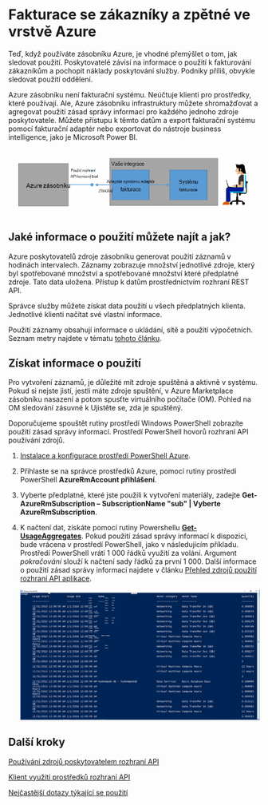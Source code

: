 <properties
    pageTitle="Fakturace zákazníka a zpětné v Azure zásobníku | Microsoft Azure"
    description="Zjistěte, jak získat informace o použití zdroji z Azure zásobníku."
    services="azure-stack"
    documentationCenter=""
    authors="AlfredoPizzirani"
    manager="byronr"
    editor=""/>

<tags
    ms.service="azure-stack"
    ms.workload="na"
    ms.tgt_pltfrm="na"
    ms.devlang="na"
    ms.topic="article"
    ms.date="10/18/2016"
    ms.author="alfredop"/>

# <a name="customer-billing-and-chargeback-in-azure-stack"></a>Fakturace se zákazníky a zpětné ve vrstvě Azure

Teď, když používáte zásobníku Azure, je vhodné přemýšlet o tom, jak sledovat použití. Poskytovatelé závisí na informace o použití k fakturování zákazníkům a pochopit náklady poskytování služby.
Podniky příliš, obvykle sledovat použití oddělení.

Azure zásobníku není fakturační systému. Neúčtuje klienti pro prostředky, které používají. Ale, Azure zásobníku infrastruktury můžete shromažďovat a agregovat použití zásad správy informací pro každého jednoho zdroje poskytovatele. Můžete přístupu k těmto datům a export fakturační systému pomocí fakturační adaptér nebo exportovat do nástroje business intelligence, jako je Microsoft Power BI.

![Koncepční modelu fakturační adaptér připojení Azure zásobníku k fakturaci aplikace](media/azure-stack-billing-and-chargeback/image1.png)

## <a name="what-usage-information-can-i-find-and-how"></a>Jaké informace o použití můžete najít a jak?

Azure poskytovatelů zdroje zásobníku generovat použití záznamů v hodinách intervalech. Záznamy zobrazuje množství jednotlivé zdroje, který byl spotřebované množství a spotřebované množství které předplatné zdroje. Tato data uložena. Přístup k datům prostřednictvím rozhraní REST API.

Správce služby můžete získat data použití u všech předplatných klienta. Jednotlivé klienti načítat své vlastní informace.

Použití záznamy obsahují informace o ukládání, sítě a použití výpočetních. Seznam metry najdete v tématu [tohoto článku](azure-stack-usage-related-faq.md).

## <a name="retrieve-usage-information"></a>Získat informace o použití

Pro vytvoření záznamů, je důležité mít zdroje spuštěná a aktivně v systému. Pokud si nejste jistí, jestli máte zdroje spuštění, v Azure Marketplace zásobníku nasazení a potom spusťte virtuálního počítače (OM). Pohled na OM sledování zásuvné k Ujistěte se, zda je spuštěný.

Doporučujeme spouštět rutiny prostředí Windows PowerShell zobrazíte použití zásad správy informací.
Prostředí PowerShell hovorů rozhraní API používání zdrojů.

1.  [Instalace a konfigurace prostředí PowerShell Azure](https://azure.microsoft.com/en-us/documentation/articles/powershell-install-configure/).

2.  Přihlaste se na správce prostředků Azure, pomocí rutiny prostředí PowerShell **AzureRmAccount přihlášení**.

3.  Vyberte předplatné, které jste použili k vytvoření materiály, zadejte **Get-AzureRmSubscription – SubscriptionName "sub" | Vyberte AzureRmSubscription**.

4.  K načtení dat, získáte pomocí rutiny Powershellu [**Get-UsageAggregates**](https://msdn.microsoft.com/en-us/library/mt619285.aspx).
    Pokud použití zásad správy informací k dispozici, bude vrácena v prostředí PowerShell, jako v následujícím příkladu. Prostředí PowerShell vrátí 1 000 řádků využití za volání.
    Argument *pokračování* slouží k načtení sady řádků za první 1 000. Další informace o použití zásad správy informací najdete v článku [Přehled zdrojů použití rozhraní API aplikace](azure-stack-provider-resource-api.md).

    ![](media/azure-stack-billing-and-chargeback/image2.png)

## <a name="next-steps"></a>Další kroky

[Používání zdrojů poskytovatelem rozhraní API](azure-stack-provider-resource-api.md)

[Klient využití prostředků rozhraní API](azure-stack-tenant-resource-usage-api.md)

[Nejčastější dotazy týkající se použití](azure-stack-usage-related-faq.md)
